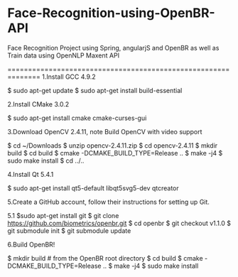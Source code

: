 # Face-Recognition-using-OpenBR-API
Face Recognition Project using Spring, angularjS and OpenBR as well as Train data using OpenNLP Maxent API

==============================================================
1.Install GCC 4.9.2

  $ sudo apt-get update
  $ sudo apt-get install build-essential
  
2.Install CMake 3.0.2

  $ sudo apt-get install cmake cmake-curses-gui
  
3.Download OpenCV 2.4.11, note Build OpenCV with video support

  $ cd ~/Downloads
  $ unzip opencv-2.4.11.zip
  $ cd opencv-2.4.11
  $ mkdir build
  $ cd build
  $ cmake -DCMAKE_BUILD_TYPE=Release ..
  $ make -j4
  $ sudo make install
  $ cd ../..

4.Install Qt 5.4.1

  $ sudo apt-get install qt5-default libqt5svg5-dev qtcreator
  
5.Create a GitHub account, follow their instructions for setting up Git.

  5.1 $sudo apt-get install git
  $ git clone https://github.com/biometrics/openbr.git
  $ cd openbr
  $ git checkout v1.1.0
  $ git submodule init
  $ git submodule update
  
6.Build OpenBR!

  $ mkdir build # from the OpenBR root directory
  $ cd build
  $ cmake -DCMAKE_BUILD_TYPE=Release ..
  $ make -j4
  $ sudo make install
